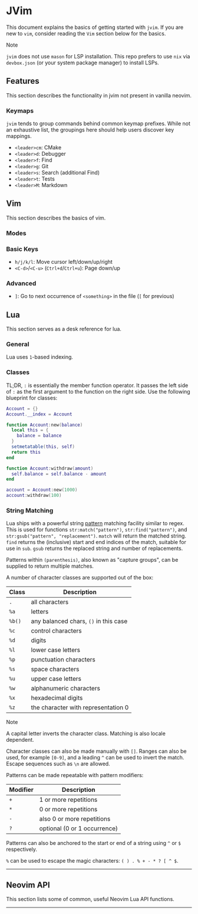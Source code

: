 # JVim

This document explains the basics of getting started with `jvim`. If you are new
to `vim`, consider reading the `Vim` section below for the basics.

> [!NOTE]
> `jvim` does not use `mason` for LSP installation. This repo prefers to use
> `nix` via `devbox.json` (or your system package manager) to install LSPs.

## Features

This section describes the functionality in jvim not present in vanilla neovim.

### Keymaps

`jvim` tends to group commands behind common keymap prefixes. While not an
exhaustive list, the groupings here should help users discover key mappings.

- `<leader>cm`: CMake
- `<leader>d`: Debugger
- `<leader>f`: Find
- `<leader>g`: Git
- `<leader>s`: Search (additional Find)
- `<leader>t`: Tests
- `<leader>M`: Markdown

## Vim

This section describes the basics of vim.

### Modes

### Basic Keys
- `h/j/k/l`: Move cursor left/down/up/right
- `<C-d>`/`<C-u>` (`Ctrl+d`/`Ctrl+u`): Page down/up

### Advanced

- `]`: Go to next occurrence of `<something>` in the file (`[` for previous)

## Lua

This section serves as a desk reference for lua.

### General

Lua uses `1`-based indexing.

### Classes

TL;DR, `:` is essentially the member function operator. It passes the left side
of `:` as the first argument to the function on the right side. Use the
following blueprint for classes:

```lua
Account = {}
Account.__index = Account

function Account:new(balance)
  local this = {
    balance = balance
  }
  setmetatable(this, self)
  return this
end

function Account:withdraw(amount)
  self.balance = self.balance - amount
end

account = Account:new(1000)
account:withdraw(100)
```

### String Matching

Lua ships with a powerful string [pattern] matching facility similar to regex.
This is used for functions `str:match("pattern")`, `str:find("pattern")`, and
`str:gsub("pattern", "replacement")`. `match` will return the matched string.
`find` returns the (inclusive) start and end indices of the match, suitable for
use in `sub`. `gsub` returns the replaced string and number of replacements.

Patterns within `(parenthesis)`, also known as "capture groups", can be
supplied to return multiple matches. 

A number of character classes are supported out of the box:

| Class  | Description                           |
| ------ | ------------------------------------- |
| `.`    | all characters                        |
| `%a`   | letters                               |
| `%b()` | any balanced chars, `()` in this case |
| `%c`   | control characters                    |
| `%d`   | digits                                |
| `%l`   | lower case letters                    |
| `%p`   | punctuation characters                |
| `%s`   | space characters                      |
| `%u`   | upper case letters                    |
| `%w`   | alphanumeric characters               |
| `%x`   | hexadecimal digits                    |
| `%z`   | the character with representation 0   |

> [!NOTE]
> A capital letter inverts the character class.
> Matching is also locale dependent.

Character classes can also be made manually with `[]`. Ranges can also be used,
for example `[0-9]`, and a leading `^` can be used to invert the match. Escape
sequences such as `\n` are allowed.

Patterns can be made repeatable with pattern modifiers:

| Modifier | Description                  |
| -------- | ---------------------------- |
| `+`      | 1 or more repetitions        |
| `*`      | 0 or more repetitions        |
| `-`      | also 0 or more repetitions   |
| `?`      | optional (0 or 1 occurrence) |

Patterns can also be anchored to the start or end of a string using `^` or `$`
respectively.

`%` can be used to escape the magic characters: `( ) . % + - * ? [ ^ $`.

--------------------------------------------------------------------------------

## Neovim API

This section lists some of common, useful Neovim Lua API functions.

--------------------------------------------------------------------------------

[pattern]: https://www.lua.org/pil/20.2.html
